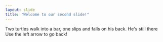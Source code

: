 ```yaml
---
layout: slide
title: "Welcome to our second slide!"
---
```

Two turtles walk into a bar, one slips and falls on his back. He's still there
Use the left arrow to go back!

